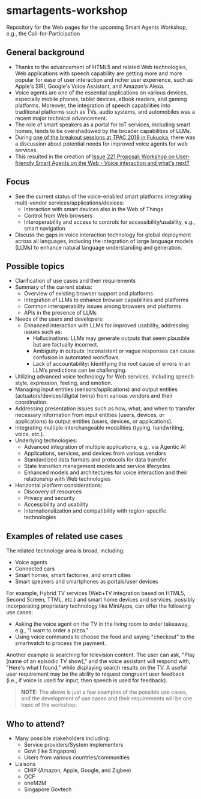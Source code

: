 
# smartagents-workshop
Repository for the Web pages for the upcoming Smart Agents Workshop, e.g., the Call-for-Participation

## General background
* Thanks to the advancement of HTML5 and related Web technologies, Web applications with speech capability are getting more and more popular for ease of user interaction and richer user experience, such as Apple's SIRI, Google's Voice Assistant, and Amazon's Alexa.
* Voice agents are one of the essential applications on various devices, especially mobile phones, tablet devices, eBook readers, and gaming platforms. Moreover, the integration of speech capabilities into traditional platforms such as TVs, audio systems, and automobiles was a recent major technical advancement.
* The role of smart speakers as a portal for IoT services, including smart homes, tends to be overshadowed by the broader capabilities of LLMs.
* During [one of the breakout sessions at TPAC 2019 in Fukuoka](https://www.w3.org/2019/09/18-voice-minutes.html), there was a discussion about potential needs for improved voice agents for web services.
* This resulted in the creation of [Issue 221 Proposal: Workshop on User-friendly Smart Agents on the Web - Voice interaction and what's next?](https://github.com/w3c/strategy/issues/221)

## Focus
* See the current status of the voice-enabled smart platforms integrating multi-vendor services/applications/devices:
    * Interaction with smart devices also in the Web of Things
    * Control from Web browsers
    * Interoperability and access to controls for accessibility/usability, e.g., smart navigation
* Discuss the gaps in voice interaction technology for global deployment across all languages, including the integration of large language models (LLMs) to enhance natural language understanding and generation.

## Possible topics
* Clarification of use cases and their requirements
* Summary of the current status:
    * Overview of existing browser support and platforms
    * Integration of LLMs to enhance browser capabilities and platforms
    * Common interoperability issues among browsers and platforms
    * APIs in the presence of LLMs
* Needs of the users and developers:
    * Enhanced interaction with LLMs for improved usability, addressing issues such as:
        * Hallucinations: LLMs may generate outputs that seem plausible but are factually incorrect.
        * Ambiguity in outputs: Inconsistent or vague responses can cause confusion in automated workflows.
        * Lack of accountability: Identifying the root cause of errors in an LLM’s predictions can be challenging.
* Utilizing advanced voice technology for Web services, including speech style, expression, feeling, and emotion.
* Managing input entities (sensors/applications) and output entities (actuators/devices/digital twins) from various vendors and their coordination.
* Addressing presentation issues such as how, what, and when to transfer necessary information from input entities (users, devices, or applications) to output entities (users, devices, or applications).
* Integrating multiple interchangeable modalities (typing, handwriting, voice, etc.).
* Underlying technologies:
    * Advanced integration of multiple applications, e.g., via Agentic AI
    * Applications, services, and devices from various vendors
    * Standardized data formats and protocols for data transfer
    * State transition management models and service lifecycles
    * Enhanced models and architectures for voice interaction and their relationship with Web technologies
* Horizontal platform considerations:
    * Discovery of resources
    * Privacy and security
    * Accessibility and usability
    * Internationalization and compatibility with region-specific technologies

## Examples of related use cases
The related technology area is broad, including:

* Voice agents
* Connected cars
* Smart homes, smart factories, and smart cities
* Smart speakers and smartphones as portals/user devices

For example, Hybrid TV services (Web+TV integration based on HTML5, Second Screen, TTML, etc.) and smart home devices and services, possibly incorporating proprietary technology like MiniApps, can offer the following use cases:

* Asking the voice agent on the TV in the living room to order takeaway, e.g., "I want to order a pizza."
* Using voice commands to choose the food and saying "checkout" to the smartwatch to process the payment.

Another example is searching for television content. The user can ask, "Play [name of an episodic TV show]," and the voice assistant will respond with, "Here's what I found," while displaying search results on the TV. A useful user requirement may be the ability to request congruent user feedback (i.e., if voice is used for input, then speech is used for feedback).

> **NOTE:** The above is just a few examples of the possible use cases, and the development of use cases and their requirements will be one topic of the workshop.

## Who to attend?
* Many possible stakeholders including:
    * Service providers/System implementers
    * Govt (like Singapore)
    * Users from various countries/communities
* Liaisons
    * CHIP (Amazon, Apple, Google, and Zigbee)
    * OCF
    * oneM2M
    * Singapore Govtech

<!--
See also the [rendered HTML](https://w3c.github.io/smartagents-workshop/)
-->
